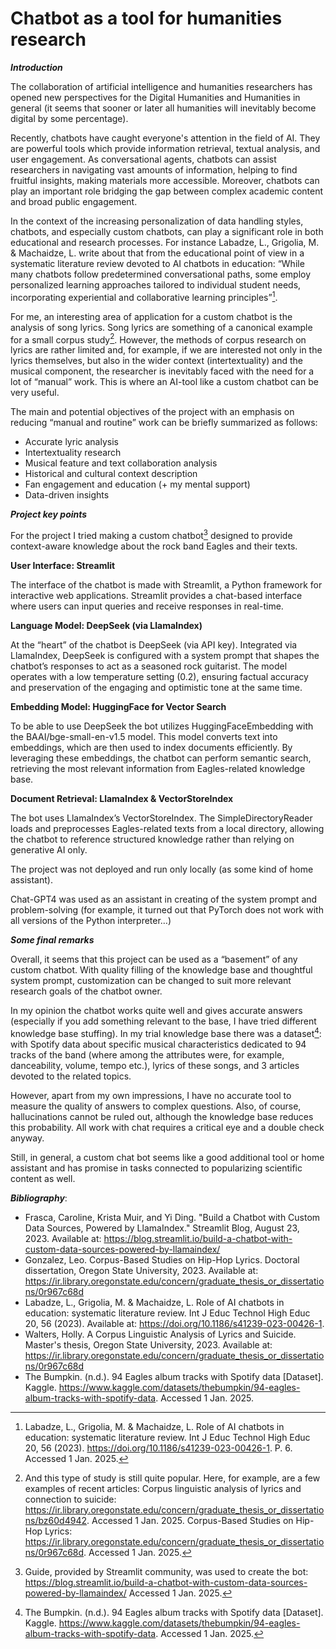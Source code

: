 # Chatbot as a tool for humanities research

***Introduction***

The collaboration of artificial intelligence and humanities researchers has opened new perspectives for the Digital Humanities and Humanities in general (it seems that sooner or later all humanities will inevitably become digital by some percentage).

Recently, chatbots have caught everyone's attention in the field of AI. They are powerful tools which provide information retrieval, textual analysis, and user engagement. As conversational agents, chatbots can assist researchers in navigating vast amounts of information, helping to find fruitful insights, making materials more accessible. Moreover, chatbots can play an important role bridging the gap between complex academic content and broad public engagement.

In the context of the increasing personalization of data handling styles, chatbots, and especially custom chatbots, can play a significant role in both educational and research processes. For instance Labadze, L., Grigolia, M. & Machaidze, L. write about that from the educational point of view in a systematic literature review devoted to AI chatbots in education: “While many chatbots follow predetermined conversational paths, some employ personalized learning approaches tailored to individual student needs, incorporating experiential and collaborative learning principles”[^1].
[^1]: Labadze, L., Grigolia, M. & Machaidze, L. Role of AI chatbots in education: systematic literature review. Int J Educ Technol High Educ 20, 56 (2023). https://doi.org/10.1186/s41239-023-00426-1. P. 6. Accessed 1 Jan. 2025.

For me, an interesting area of application for a custom chatbot is the analysis of song lyrics. Song lyrics are something of a canonical example for a small corpus study[^2]. However, the methods of corpus research on lyrics are rather limited and, for example, if we are interested not only in the lyrics themselves, but also in the wider context (intertextuality) and the musical component, the researcher is inevitably faced with the need for a lot of “manual” work. This is where an AI-tool like a custom chatbot can be very useful.
[^2]: And this type of study is still quite popular. Here, for example, are a few examples of recent articles:
Corpus linguistic analysis of lyrics and connection to suicide: https://ir.library.oregonstate.edu/concern/graduate_thesis_or_dissertations/bz60d4942. Accessed 1 Jan. 2025.
Corpus-Based Studies on Hip-Hop Lyrics: https://ir.library.oregonstate.edu/concern/graduate_thesis_or_dissertations/0r967c68d. Accessed 1 Jan. 2025.


The main and potential objectives of the project with an emphasis on reducing “manual and routine” work can be briefly summarized as follows:
* Accurate lyric analysis 
* Intertextuality research
* Musical feature and text collaboration analysis 
* Historical and cultural context  description
* Fan engagement and education (+ my mental support)
 * Data-driven insights 

***Project key points***

For the project I tried making a custom chatbot[^3] designed to provide context-aware knowledge about the rock band Eagles and their texts.
[^3]: Guide, provided by Streamlit community, was used to create the bot: https://blog.streamlit.io/build-a-chatbot-with-custom-data-sources-powered-by-llamaindex/ Accessed 1 Jan. 2025.

**User Interface: Streamlit**

The interface of the chatbot is made with Streamlit, a Python framework for interactive web applications. Streamlit provides a chat-based interface where users can input queries and receive responses in real-time. 

**Language Model: DeepSeek (via LlamaIndex)**

At the “heart” of the chatbot is DeepSeek (via API key). Integrated via LlamaIndex, DeepSeek is configured with a system prompt that shapes the chatbot’s responses to act as a seasoned rock guitarist. The model operates with a low temperature setting (0.2), ensuring factual accuracy and preservation of the engaging and optimistic tone at the same time.

**Embedding Model: HuggingFace for Vector Search**

To be able to use DeepSeek the bot utilizes HuggingFaceEmbedding with the BAAI/bge-small-en-v1.5 model. This model converts text into embeddings, which are then used to index documents efficiently. By leveraging these embeddings, the chatbot can perform semantic search, retrieving the most relevant information from Eagles-related knowledge base.

**Document Retrieval: LlamaIndex & VectorStoreIndex**

The bot uses LlamaIndex’s VectorStoreIndex. The SimpleDirectoryReader loads and preprocesses Eagles-related texts from a local directory, allowing the chatbot to reference structured knowledge rather than relying on generative AI only. 

The project was not deployed and run only locally (as some kind of home assistant).

Chat-GPT4 was used as an assistant in creating of the system prompt and problem-solving (for example, it turned out that PyTorch does not work with all versions of the Python interpreter…)

***Some final remarks***

Overall, it seems that this project can be used as a “basement” of any custom chatbot. With quality filling of the knowledge base and thoughtful system prompt, customization can be changed to suit more relevant research goals of the chatbot owner.

In my opinion the chatbot works quite well and gives accurate answers (especially if you add something relevant to the base, I have tried different knowledge base stuffing). In my trial knowledge base there was a dataset[^4]: with Spotify data about specific musical characteristics dedicated to 94 tracks of the band  (where among the attributes were, for example, danceability, volume, tempo etc.), lyrics of these songs, and 3 articles devoted to the related topics.
[^4]: The Bumpkin. (n.d.). 94 Eagles album tracks with Spotify data [Dataset]. Kaggle. https://www.kaggle.com/datasets/thebumpkin/94-eagles-album-tracks-with-spotify-data. Accessed 1 Jan. 2025.

However, apart from my own impressions, I have no accurate tool to measure the quality of answers to complex questions. Also, of course, hallucinations cannot be ruled out, although the knowledge base reduces this probability. All work with chat requires a critical eye and a double check anyway.

Still, in general, a custom chat bot seems like a good additional tool or home assistant and has promise in tasks connected to popularizing scientific content as well.

***Bibliography***:

* Frasca, Caroline, Krista Muir, and Yi Ding. "Build a Chatbot with Custom Data Sources, Powered by LlamaIndex." Streamlit Blog, August 23, 2023. Available at: https://blog.streamlit.io/build-a-chatbot-with-custom-data-sources-powered-by-llamaindex/
* Gonzalez, Leo. Corpus-Based Studies on Hip-Hop Lyrics. Doctoral dissertation, Oregon State University, 2023. Available at: https://ir.library.oregonstate.edu/concern/graduate_thesis_or_dissertations/0r967c68d
* Labadze, L., Grigolia, M. & Machaidze, L. Role of AI chatbots in education: systematic literature review. Int J Educ Technol High Educ 20, 56 (2023). Available at: https://doi.org/10.1186/s41239-023-00426-1. 
* Walters, Holly. A Corpus Linguistic Analysis of Lyrics and Suicide. Master's thesis, Oregon State University, 2023. Available at: https://ir.library.oregonstate.edu/concern/graduate_thesis_or_dissertations/0r967c68d
* The Bumpkin. (n.d.). 94 Eagles album tracks with Spotify data [Dataset]. Kaggle. https://www.kaggle.com/datasets/thebumpkin/94-eagles-album-tracks-with-spotify-data. Accessed 1 Jan. 2025.



